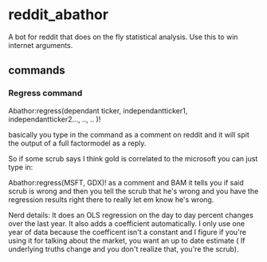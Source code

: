 # reddit_abathor
A bot for reddit that does on the fly statistical analysis. Use this to win internet arguments. 

## commands
### Regress command
Abathor:regress(dependant ticker, independantticker1, independantticker2..., .., .. )! 

basically you type in the command as a comment on reddit and it will spit the output of a full factormodel as a reply. 

So if some scrub says I think gold is correlated to the microsoft you can just type in: 

Abathor:regress(MSFT, GDX)! as a comment and BAM it tells you if said scrub is wrong
and then you tell the scrub that he's wrong and you have the regression results right there to really let em know he's wrong.

Nerd details:
It does an OLS regression on the day to day percent changes over the last year. It also adds a coefficient automatically. 
I only use one year of data because the coefficent isn't a constant and I figure if you're using it for talking about the market, you want an up to date estimate 
( If underlying truths change and you don't realize that, you're the scrub).

